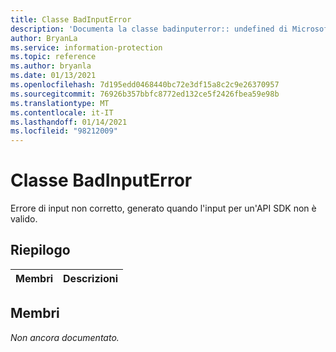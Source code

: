 ```yaml
---
title: Classe BadInputError
description: 'Documenta la classe badinputerror:: undefined di Microsoft Information Protection (MIP) SDK.'
author: BryanLa
ms.service: information-protection
ms.topic: reference
ms.author: bryanla
ms.date: 01/13/2021
ms.openlocfilehash: 7d195edd0468440bc72e3df15a8c2c9e26370957
ms.sourcegitcommit: 76926b357bbfc8772ed132ce5f2426fbea59e98b
ms.translationtype: MT
ms.contentlocale: it-IT
ms.lasthandoff: 01/14/2021
ms.locfileid: "98212009"
---
```

# <a name="class-badinputerror"></a>Classe BadInputError 
Errore di input non corretto, generato quando l'input per un'API SDK non è valido.
  
## <a name="summary"></a>Riepilogo
 Membri                        | Descrizioni                                
--------------------------------|---------------------------------------------
  
## <a name="members"></a>Membri
_Non ancora documentato._
